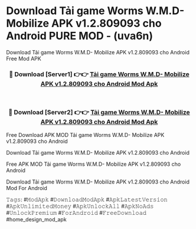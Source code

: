 # Download Tải game Worms W.M.D- Mobilize APK v1.2.809093 cho Android PURE MOD - (uva6n)
Download Tải game Worms W.M.D- Mobilize APK v1.2.809093 cho Android Free Mod APK

<div align="center">
<h3>🔴 Download [Server1] 👉👉 <a href="https://apk-comot.site?title=Tải_game_Worms_W.M.D-_Mobilize_APK_v1.2.809093_cho_Android">Tải game Worms W.M.D- Mobilize APK v1.2.809093 cho Android Mod Apk</a></h3><br>

<h3>🔴 Download [Server2] 👉👉 <a href="https://apk-comot.site?title=Tải_game_Worms_W.M.D-_Mobilize_APK_v1.2.809093_cho_Android">Tải game Worms W.M.D- Mobilize APK v1.2.809093 cho Android Mod Apk</a></h3>
</div>


Free Download APK MOD Tải game Worms W.M.D- Mobilize APK v1.2.809093 cho Android

Download Tải game Worms W.M.D- Mobilize APK v1.2.809093 cho Android 

Free APK MOD Tải game Worms W.M.D- Mobilize APK v1.2.809093 cho Android 

Download Tải game Worms W.M.D- Mobilize APK v1.2.809093 cho Android Mod For Android

𝚃𝚊𝚐𝚜: #𝙼𝚘𝚍𝙰𝚙𝚔 #𝙳𝚘𝚠𝚗𝚕𝚘𝚊𝚍𝙼𝚘𝚍𝙰𝚙𝚔 #𝙰𝚙𝚔𝙻𝚊𝚝𝚎𝚜𝚝𝚅𝚎𝚛𝚜𝚒𝚘𝚗 #𝙰𝚙𝚔𝚄𝚗𝚕𝚒𝚖𝚒𝚝𝚎𝚍𝙼𝚘𝚗𝚎𝚢 #𝙰𝚙𝚔𝚄𝚗𝚕𝚘𝚌𝚔𝙰𝚕𝚕 #𝙰𝚙𝚔𝙽𝚘𝙰𝚍𝚜 #𝚄𝚗𝚕𝚘𝚌𝚔𝙿𝚛𝚎𝚖𝚒𝚞𝚖 #𝙵𝚘𝚛𝙰𝚗𝚍𝚛𝚘𝚒𝚍 #𝙵𝚛𝚎𝚎𝙳𝚘𝚠𝚗𝚕𝚘𝚊𝚍 #home_design_mod_apk